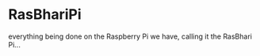 RasBhariPi
==========

everything being done on the Raspberry Pi we have, calling it the RasBhari Pi...

